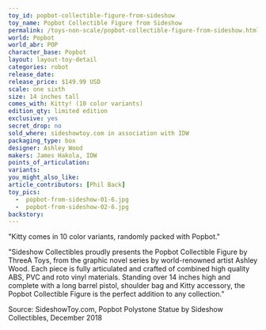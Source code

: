 ```yaml
---
toy_id: popbot-collectible-figure-from-sideshow
toy_name: Popbot Collectible Figure from Sideshow
permalink: /toys-non-scale/popbot-collectible-figure-from-sideshow.html
world: Popbot
world_abr: POP
character_base: Popbot
layout: layout-toy-detail
categories: robot
release_date: 
release_price: $149.99 USD
scale: one sixth
size: 14 inches tall
comes_with: Kitty! (10 color variants)
edition_qty: limited edition
exclusive: yes
secret_drop: no
sold_where: sideshowtoy.com in association with IDW
packaging_type: box
designer: Ashley Wood
makers: James Hakola, IDW
points_of_articulation:
variants: 
you_might_also_like:
article_contributors: [Phil Back]
toy_pics: 
  -  popbot-from-sideshow-01-6.jpg
  -  popbot-from-sideshow-02-6.jpg
backstory:
---
```

"Kitty comes in 10 color variants, randomly packed with Popbot."

"Sideshow Collectibles proudly presents the Popbot Collectible Figure by ThreeA Toys, from the graphic novel series by world-renowned artist Ashley Wood. Each piece is fully articulated and crafted of combined high quality ABS, PVC and roto vinyl materials. Standing over 14 inches high and complete with a long barrel pistol, shoulder bag and Kitty accessory, the Popbot Collectible Figure is the perfect addition to any collection."

Source: SideshowToy.com, Popbot Polystone Statue by Sideshow Collectibles, December 2018 
